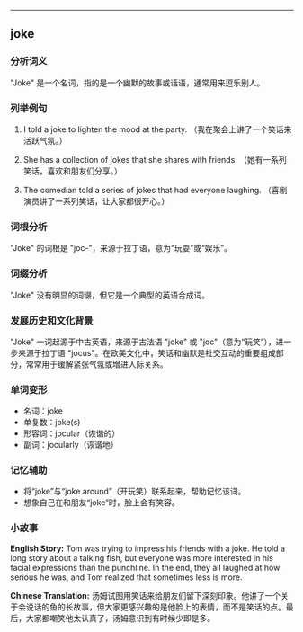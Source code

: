 
---------------
## joke
### 分析词义
"Joke" 是一个名词，指的是一个幽默的故事或话语，通常用来逗乐别人。

### 列举例句
1. I told a joke to lighten the mood at the party.
   （我在聚会上讲了一个笑话来活跃气氛。）

2. She has a collection of jokes that she shares with friends.
   （她有一系列笑话，喜欢和朋友们分享。）

3. The comedian told a series of jokes that had everyone laughing.
   （喜剧演员讲了一系列笑话，让大家都很开心。）

### 词根分析
"Joke" 的词根是 "joc-"，来源于拉丁语，意为“玩耍”或“娱乐”。

### 词缀分析
"Joke" 没有明显的词缀，但它是一个典型的英语合成词。

### 发展历史和文化背景
"Joke" 一词起源于中古英语，来源于古法语 "joke" 或 "joc"（意为“玩笑”），进一步来源于拉丁语 "jocus"。在欧美文化中，笑话和幽默是社交互动的重要组成部分，常常用于缓解紧张气氛或增进人际关系。

### 单词变形
- 名词：joke
- 单复数：joke(s)
- 形容词：jocular（诙谐的）
- 副词：jocularly（诙谐地）

### 记忆辅助
- 将“joke”与“joke around”（开玩笑）联系起来，帮助记忆该词。
- 想象自己在和朋友“joke”时，脸上会有笑容。

### 小故事
**English Story:**
Tom was trying to impress his friends with a joke. He told a long story about a talking fish, but everyone was more interested in his facial expressions than the punchline. In the end, they all laughed at how serious he was, and Tom realized that sometimes less is more.

**Chinese Translation:**
汤姆试图用笑话来给朋友们留下深刻印象。他讲了一个关于会说话的鱼的长故事，但大家更感兴趣的是他脸上的表情，而不是笑话的点。最后，大家都嘲笑他太认真了，汤姆意识到有时候少即是多。

